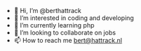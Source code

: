 - 👋 Hi, I’m @berthattrack
- 👀 I’m interested in coding and developing
- 🌱 I’m currently learning php
- 💞️ I’m looking to collaborate on jobs
- 📫 How to reach me bert@hattrack.nl

<!---
berthattrack/berthattrack is a ✨ special ✨ repository because its `README.md` (this file) appears on your GitHub profile.
You can click the Preview link to take a look at your changes.
--->
